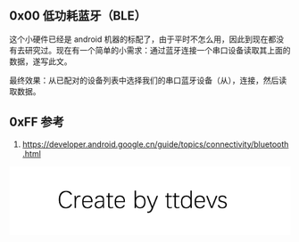 
## 0x00 低功耗蓝牙（BLE）

这个小硬件已经是 android 机器的标配了，由于平时不怎么用，因此到现在都没有去研究过。现在有一个简单的小需求：通过蓝牙连接一个串口设备读取其上面的数据，遂写此文。

最终效果：从已配对的设备列表中选择我们的串口蓝牙设备（从），连接，然后读取数据。

## 0xFF 参考

1. https://developer.android.google.cn/guide/topics/connectivity/bluetooth.html

![Create by ttdevs](https://raw.githubusercontent.com/ttdevs/ttdevs.github.io/common/images/logo.png)

